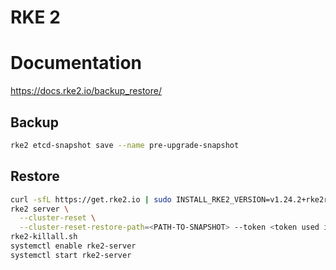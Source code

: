 # RKE 2

# Documentation

https://docs.rke2.io/backup_restore/

## Backup

```bash
rke2 etcd-snapshot save --name pre-upgrade-snapshot
```

## Restore

```bash
curl -sfL https://get.rke2.io | sudo INSTALL_RKE2_VERSION=v1.24.2+rke2r1 sh -
rke2 server \
  --cluster-reset \
  --cluster-reset-restore-path=<PATH-TO-SNAPSHOT> --token <token used in the original cluster>
rke2-killall.sh
systemctl enable rke2-server
systemctl start rke2-server
```
